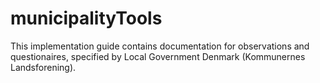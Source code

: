 # municipalityTools
This implementation guide contains documentation for observations and questionaires, specified by Local Government Denmark (Kommunernes Landsforening).